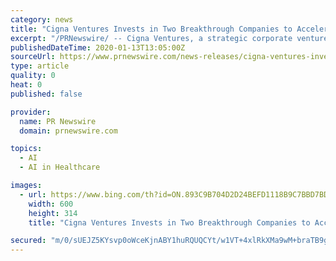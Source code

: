 ```yaml
---
category: news
title: "Cigna Ventures Invests in Two Breakthrough Companies to Accelerate Digital Health Innovation and Connect Customers to Care Anywhere, Anytime"
excerpt: "/PRNewswire/ -- Cigna Ventures, a strategic corporate venture capital partner and wholly owned indirect subsidiary of Cigna Corporation (NYSE: CI),"
publishedDateTime: 2020-01-13T13:05:00Z
sourceUrl: https://www.prnewswire.com/news-releases/cigna-ventures-invests-in-two-breakthrough-companies-to-accelerate-digital-health-innovation-and-connect-customers-to-care-anywhere-anytime-300985200.html
type: article
quality: 0
heat: 0
published: false

provider:
  name: PR Newswire
  domain: prnewswire.com

topics:
  - AI
  - AI in Healthcare

images:
  - url: https://www.bing.com/th?id=ON.893C9B704D2D24BEFD1118B9C7BBD7BD
    width: 600
    height: 314
    title: "Cigna Ventures Invests in Two Breakthrough Companies to Accelerate Digital Health Innovation and Connect Customers to Care Anywhere, Anytime"

secured: "m/0/sUEJZ5KYsvp0oWceKjnABY1huRQUQCYt/w1VT+4xlRkXMa9wM+braTB9gJFF9R6TyDf6OzvbTUzWZNgh9M9xbFvWuiFTHFqSbTOngwsyewuWYbz+XhGX7n7OEQ2qNeK2ic+jFWOmDCzw2qUysCLk9jN2YF3LJyUdbEqBGKsuPJYv78XBcARo8dcQpsMM4yw6ICjjMa+DVjyycHEFm+z/jgYpvkd6ARHezw2hWRPUEnjxFQcfEo2jGO+CeGKZ7UsuMd08QyPPhrnGKxE98A==;qUk8pc46Wqw7r6O+uQkd6A=="
---
```



